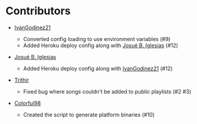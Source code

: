 # Contributors

- [IvanGodinez21](https://github.com/IvanGodinez21)

  - Converted config loading to use environment variables (#9)
  - Added Heroku deploy config along with [Josué B. Iglesias](https://github.com/JosueIglesias) (#12)

- [Josué B. Iglesias](https://github.com/JosueIglesias)

  - Added Heroku deploy config along with [IvanGodinez21](https://github.com/IvanGodinez21) (#12)

- [Trithir](https://github.com/Trithir)

  - Fixed bug where songs couldn't be added to public playlists (#2 #3)

- [Colorful98](https://github.com/Colorful98)

  - Created the script to generate platform binaries (#10)
